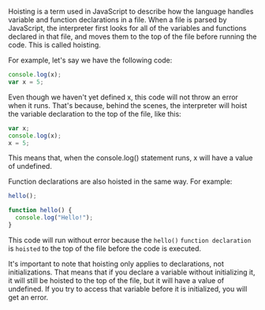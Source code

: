 Hoisting is a term used in JavaScript to describe how the language handles variable and function declarations in a file. When a file is parsed by JavaScript, the interpreter first looks for all of the variables and functions declared in that file, and moves them to the top of the file before running the code. This is called hoisting.

For example, let's say we have the following code:

```javascript
console.log(x);
var x = 5;
```

Even though we haven't yet defined x, this code will not throw an error when it runs. That's because, behind the scenes, the interpreter will hoist the variable declaration to the top of the file, like this:


```javascript
var x;
console.log(x);
x = 5;
```
This means that, when the console.log() statement runs, x will have a value of undefined.

Function declarations are also hoisted in the same way. For example:

```javascript
hello();

function hello() {
  console.log("Hello!");
}
```

This code will run without error because the `hello()` `function declaration` is `hoisted` to the top of the file before the code is executed.

It's important to note that hoisting only applies to declarations, not initializations. That means that if you declare a variable without initializing it, it will still be hoisted to the top of the file, but it will have a value of undefined. If you try to access that variable before it is initialized, you will get an error.